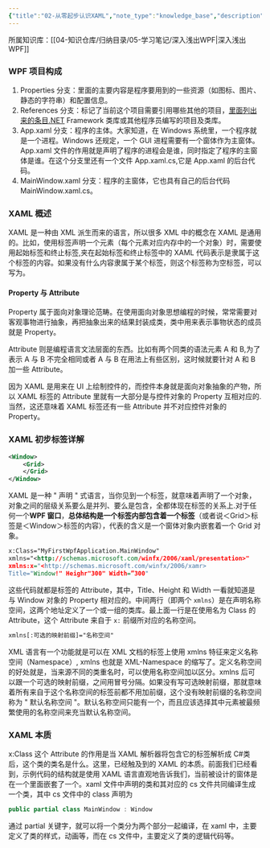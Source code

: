```yaml
---
{"title":"02-从零起步认识XAML","note_type":"knowledge_base","description":"深入浅出WPF第二章的学习笔记","tags":["WPF"],"create_time":"2024-03-05","update_time":"2025-02-19","dg-home":false,"dg-publish":true,"aliase":null,"root":"深入浅出WPF","permalink":"/04-知识仓库/知识单元/05-学习笔记/深入浅出WPF/02-从零起步认识XAML/","dgPassFrontmatter":true,"noteIcon":"","created":"2024-03-05","updated":"2025-02-19"}
---
```



所属知识库：[[04-知识仓库/归纳目录/05-学习笔记/深入浅出WPF\|深入浅出WPF]]

### WPF 项目构成

1. Properties 分支：里面的主要内容是程序要用到的一些资源（如图标、图片、静态的字符串）和配置信息。
2. References 分支：标记了当前这个项目需要引用哪些其他的项目，[里面列出来的条目.NET](http://xn--79qpcz12gpa964qhsam81m4lj.NET) Framework 类库或其他程序员编写的项目及类库。
3. App.xaml 分支：程序的主体。大家知道，在 Windows 系统里，一个程序就是一个进程。Windows 还规定，一个 GUI 进程需要有一个窗体作为主窗体。App.xaml 文件的作用就是声明了程序的进程会是谁，同时指定了程序的主窗体是谁。在这个分支里还有一个文件 App.xaml.cs,它是 App.xaml 的后台代码。
4. MainWindow.xaml 分支：程序的主窗体，它也具有自己的后台代码 MainWindow.xaml.cs。

### XAML 概述

XAML 是一种由 XML 派生而来的语言，所以很多 XML 中的概念在 XAML 是通用的。比如，使用标签声明一个元素（每个元素对应内存中的一个对象）时，需要使用起始标签<Tag>和终止标签</Tag>,夹在起始标签和终止标签中的 XAML 代码表示是隶属于这个标签的内容。如果没有什么内容隶属于某个标签，则这个标签称为空标签，可以写为<Tag/>。

#### Property 与 Attribute

Property 属于面向对象理论范畴。在使用面向对象思想编程的时候，常常需要对客观事物进行抽象，再把抽象出来的结果封装成类，类中用来表示事物状态的成员就是 Property。

Attribute 则是编程语言文法层面的东西。比如有两个同类的语法元素 A 和 B,为了表示 A 与 B 不完全相同或者 A 与 B 在用法上有些区别，这时候就要针对 A 和 B 加一些 Attribute。

因为 XAML 是用来在 UI 上绘制控件的，而控件本身就是面向对象抽象的产物，所以 XAML 标签的 Attribute 里就有一大部分是与控件对象的 Property 互相对应的.当然，这还意味着 XAML 标签还有一些 Attribute 并不对应控件对象的 Property。

### XAML 初步标签详解

```xml
<Window>
	<Grid>
	</Grid>
</Window>
```

XAML 是一种 " 声明 " 式语言，当你见到一个标签，就意味着声明了一个对象，对象之间的层级关系要么是并列、要么是包含，全都体现在标签的关系上.对于任何一个**WPF 窗口**，**总体结构是一个<Window>标签内部包含着一个<Grid>标签**（或者说＜Grid＞标签是＜Window＞标签的内容），代表的含义是一个窗体对象内嵌套着一个 Grid 对象。

```xml
x:Class="MyFirstWpfApplication.MainWindow"
xmlns="<http://schemas.microsoft.com/winfx/2006/xaml/presentation>"
xmlns:x="<http://schemas.microsoft.com/winfx/2006/xamr>
Title="Window!" Heighr"300" Width=”300"
```

这些代码就都是<Window>标签的 Attribute，其中，Title、Height 和 Width 一看就知道是与 Window 对象的 Property 相对应的。中间两行（即两个 `xmlns`）是在声明名称空间，这两个地址定义了一个或一组的类库。最上面一行是在使用名为 Class 的 Attribute，这个 Attribute 来自于 `x:` 前缀所对应的名称空间。

```xml
xmlns[:可选的映射前缀]="名称空间"
```

XML 语言有一个功能就是可以在 XML 文档的标签上使用 xmlns 特征来定义名称空间（Namespace）, xmlns 也就是 XML-Namespace 的缩写了。定义名称空间的好处就是，当来源不同的类重名时，可以使用名称空间加以区分。xmlns 后可以跟一个可选的映射前缀，之间用冒号分隔。如果没有写可选映射前缀，那就意味着所有来自于这个名称空间的标签前都不用加前缀，这个没有映射前缀的名称空间称为 " 默认名称空间 "。默认名称空间只能有一个，而且应该选择其中元素被最频繁使用的名称空间来充当默认名称空间。

### XAML 本质

x:Class 这个 Attribute 的作用是当 XAML 解析器将包含它的标签解析成 C#类后，这个类的类名是什么。这里，已经触及到的 XAML 的本质。前面我们已经看到，示例代码的结构就是使用 XAML 语言直观地告诉我们，当前被设计的窗体是在一个<Window>里面嵌套了一个<Grid>。xaml 文件中声明的类和其对应的 cs 文件共同编译生成一个类，其中 cs 文件中的 class 声明为

```csharp
public partial class MainWindow : Window
```

通过 partial 关键字，就可以将一个类分为两个部分一起编译，在 xaml 中，主要定义了类的样式，动画等，而在 cs 文件中，主要定义了类的逻辑代码等。
